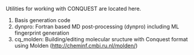 Utilities for working with CONQUEST are located here.

1. Basis generation code
2. dynpro: Fortran based MD post-processing (dynpro) including ML fingerprint generation
3. cq_molden: Building/editing molecular sructure with Conquest format using Molden 
(http://cheminf.cmbi.ru.nl/molden/)
